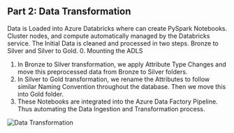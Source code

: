 ## **Part 2: Data Transformation**

Data is Loaded into Azure Databricks where can create PySpark Notebooks. Cluster nodes, and compute automatically managed by the Databricks service. The Initial Data is cleaned and processed in two steps. Bronze to Silver and Silver to Gold. 0. Mounting the ADLS

1) In Bronze to Silver transformation, we apply Attribute Type Changes and move this preprocessed data from Bronze to Silver folders.
2) In Silver to Gold transformation, we rename the Attributes to follow similar Naming Convention throughout the database. Then we move this into Gold folder.
3) These Notebooks are integrated into the Azure Data Factory Pipeline. Thus automating the Data Ingestion and Transformation process.

![Data Transformation](https://github.com/user-attachments/assets/0c2d8485-a131-4427-ab39-b772b545783c)

